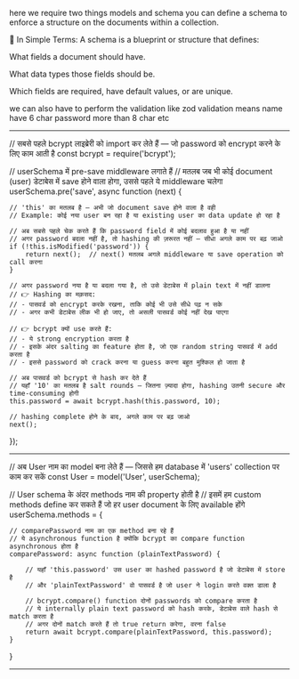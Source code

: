 here we require two things models and schema
 you can define a schema to enforce a structure on the documents within a collection.

📖 In Simple Terms:
A schema is a blueprint or structure that defines:

What fields a document should have.

What data types those fields should be.

Which fields are required, have default values, or are unique.

we can also have to perform the validation like zod validation means name have 6 char password more than 8 char etc

-------------------------------------------

// सबसे पहले bcrypt लाइब्रेरी को import कर लेते हैं — जो password को encrypt करने के लिए काम आती है
const bcrypt = require('bcrypt');

// userSchema में pre-save middleware लगाते हैं
// मतलब जब भी कोई document (user) डेटाबेस में save होने वाला होगा, उससे पहले ये middleware चलेगा
userSchema.pre('save', async function (next) {
    
    // 'this' का मतलब है — अभी जो document save होने वाला है वही
    // Example: कोई नया user बन रहा है या existing user का data update हो रहा है
    
    // अब सबसे पहले चेक करते हैं कि password field में कोई बदलाव हुआ है या नहीं
    // अगर password बदला नहीं है, तो hashing की ज़रूरत नहीं — सीधा अगले काम पर बढ़ जाओ
    if (!this.isModified('password')) {
        return next();  // next() मतलब अगले middleware या save operation को call करना
    }

    // अगर password नया है या बदला गया है, तो उसे डेटाबेस में plain text में नहीं डालना
    // 👉 Hashing का मक़सद:
    // - पासवर्ड को encrypt करके रखना, ताकि कोई भी उसे सीधे पढ़ न सके
    // - अगर कभी डेटाबेस लीक भी हो जाए, तो असली पासवर्ड कोई नहीं देख पाएगा

    // 👉 bcrypt क्यों use करते हैं:
    // - ये strong encryption करता है
    // - इसके अंदर salting का feature होता है, जो एक random string पासवर्ड में add करता है
    // - इससे password को crack करना या guess करना बहुत मुश्किल हो जाता है

    // अब पासवर्ड को bcrypt से hash कर देते हैं
    // यहाँ '10' का मतलब है salt rounds — जितना ज़्यादा होगा, hashing उतनी secure और time-consuming होगी
    this.password = await bcrypt.hash(this.password, 10);

    // hashing complete होने के बाद, अगले काम पर बढ़ जाओ
    next();
});

---------------------------------------------------

// अब User नाम का model बना लेते हैं — जिससे हम database में 'users' collection पर काम कर सकें
const User = model('User', userSchema);

// User schema के अंदर methods नाम की property होती है
// इसमें हम custom methods define कर सकते हैं जो हर user document के लिए available होंगे
userSchema.methods = {

    // comparePassword नाम का एक method बना रहे हैं
    // ये asynchronous function है क्योंकि bcrypt का compare function asynchronous होता है
    comparePassword: async function (plainTextPassword) {

        // यहाँ 'this.password' उस user का hashed password है जो डेटाबेस में store है
        // और 'plainTextPassword' वो पासवर्ड है जो user ने login करते वक्त डाला है

        // bcrypt.compare() function दोनों passwords को compare करता है
        // ये internally plain text password को hash करके, डेटाबेस वाले hash से match करता है
        // अगर दोनों match करते हैं तो true return करेगा, वरना false
        return await bcrypt.compare(plainTextPassword, this.password);
    }
}


------------------------------------------------------

